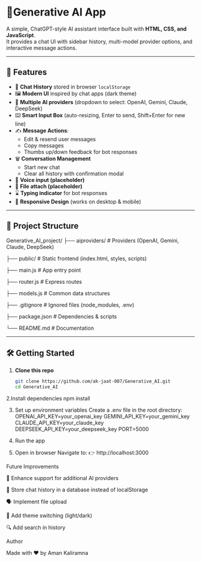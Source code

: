 # 🧠Generative AI App

A simple, ChatGPT-style AI assistant interface built with **HTML, CSS, and JavaScript**.  
It provides a chat UI with sidebar history, multi-model provider options, and interactive message actions.

---

## 🚀 Features

- 📑 **Chat History** stored in browser `localStorage`
- 🖼️ **Modern UI** inspired by chat apps (dark theme)
- 🤖 **Multiple AI providers** (dropdown to select: OpenAI, Gemini, Claude, DeepSeek)
- ⌨️ **Smart Input Box** (auto-resizing, Enter to send, Shift+Enter for new line)
- ✍️ **Message Actions**:
  - Edit & resend user messages
  - Copy messages
  - Thumbs up/down feedback for bot responses
- 🗑️ **Conversation Management**
  - Start new chat
  - Clear all history with confirmation modal
- 🎤 **Voice input (placeholder)**
- 📎 **File attach (placeholder)**
- ⌛ **Typing indicator** for bot responses
- 📱 **Responsive Design** (works on desktop & mobile)

---

## 📂 Project Structure
Generative_AI_project/
├── aiproviders/ # Providers (OpenAI, Gemini, Claude, DeepSeek)

├── public/ # Static frontend (index.html, styles, scripts)

├── main.js # App entry point

├── router.js # Express routes

├── models.js # Common data structures

├── .gitignore # Ignored files (node_modules, .env)

├── package.json # Dependencies & scripts

└── README.md # Documentation


---

## 🛠️ Getting Started

1. **Clone this repo**
   ```bash
   git clone https://github.com/ak-jaat-007/Generative_AI.git
   cd Generative_AI
2.Install dependencies
  npm install

3. Set up environment variables
Create a .env file in the root directory:
OPENAI_API_KEY=your_openai_key
GEMINI_API_KEY=your_gemini_key
CLAUDE_API_KEY=your_claude_key
DEEPSEEK_API_KEY=your_deepseek_key
PORT=5000

4. Run the app
5. Open in browser
Navigate to:
👉 http://localhost:3000

Future Improvements

🔗 Enhance support for additional AI providers

💾 Store chat history in a database instead of localStorage

🗣️ Implement  file upload

🎨 Add theme switching (light/dark)

🔍 Add search in history


Author

Made with ❤️ by Aman Kaliramna
